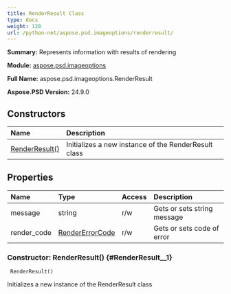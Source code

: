 ```yaml
---
title: RenderResult Class
type: docs
weight: 120
url: /python-net/aspose.psd.imageoptions/renderresult/
---
```


**Summary:** Represents information with results of rendering

**Module:** [aspose.psd.imageoptions](/psd/python-net/aspose.psd.imageoptions/)

**Full Name:** aspose.psd.imageoptions.RenderResult

**Aspose.PSD Version:** 24.9.0

## **Constructors**
| **Name** | **Description** |
| :- | :- |
| [RenderResult()](#RenderResult__1) | Initializes a new instance of the RenderResult class |
## **Properties**
| **Name** | **Type** | **Access** | **Description** |
| :- | :- | :- | :- |
| message | string | r/w | Gets or sets string message |
| render_code | [RenderErrorCode](/psd/python-net/aspose.psd.imageoptions/rendererrorcode) | r/w | Gets or sets code of error |


### Constructor: RenderResult() {#RenderResult__1}


```
 RenderResult() 
```

Initializes a new instance of the RenderResult class

